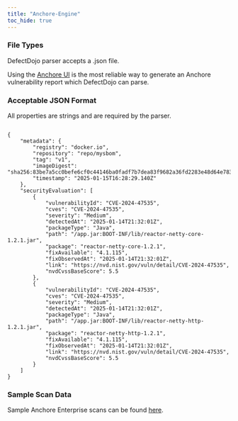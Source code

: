 ```yaml
---
title: "Anchore-Engine"
toc_hide: true
---
```


### File Types
DefectDojo parser accepts a .json file.

Using the [Anchore UI](https://docs.anchore.com/current/docs/vulnerability_management/images/ui/) is the most reliable way to generate an Anchore vulnerability report which DefectDojo can parse. 
### Acceptable JSON Format
All properties are strings and are required by the parser.

~~~

{
    "metadata": {
        "registry": "docker.io",
        "repository": "repo/mysbom",
        "tag": "v1",
        "imageDigest": "sha256:83be7a5cc0befe6cf0c44146ba0fadf7b7dea83f9682a36fd2283e48d64e7830",
        "timestamp": "2025-01-15T16:28:29.140Z"
    },
    "securityEvaluation": [
        {
            "vulnerabilityId": "CVE-2024-47535",
            "cves": "CVE-2024-47535",
            "severity": "Medium",
            "detectedAt": "2025-01-14T21:32:01Z",
            "packageType": "Java",
            "path": "/app.jar:BOOT-INF/lib/reactor-netty-core-1.2.1.jar",
            "package": "reactor-netty-core-1.2.1",
            "fixAvailable": "4.1.115",
            "fixObservedAt": "2025-01-14T21:32:01Z",
            "link": "https://nvd.nist.gov/vuln/detail/CVE-2024-47535",
            "nvdCvssBaseScore": 5.5
        },
        {
            "vulnerabilityId": "CVE-2024-47535",
            "cves": "CVE-2024-47535",
            "severity": "Medium",
            "detectedAt": "2025-01-14T21:32:01Z",
            "packageType": "Java",
            "path": "/app.jar:BOOT-INF/lib/reactor-netty-http-1.2.1.jar",
            "package": "reactor-netty-http-1.2.1",
            "fixAvailable": "4.1.115",
            "fixObservedAt": "2025-01-14T21:32:01Z",
            "link": "https://nvd.nist.gov/vuln/detail/CVE-2024-47535",
            "nvdCvssBaseScore": 5.5
        }
    ]
}
~~~

### Sample Scan Data
Sample Anchore Enterprise scans can be found [here](https://github.com/user-attachments/files/18395292/Vulnerability_Report_2025-01-13T10_09_59.971Z.json).